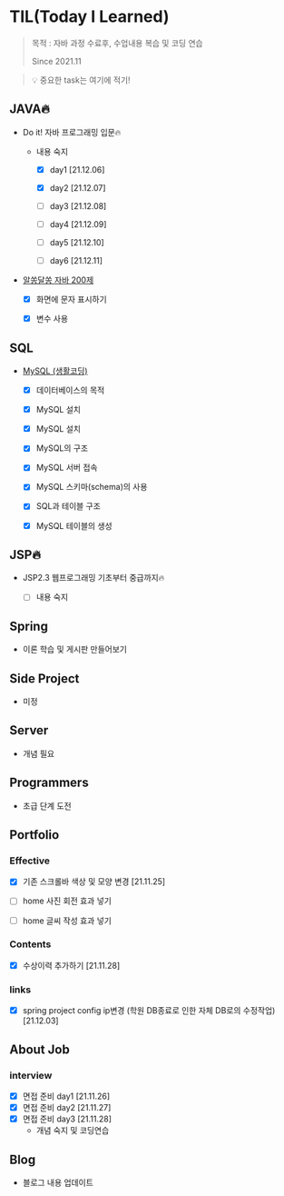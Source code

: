# TIL(Today I Learned)

> 목적 : 자바 과정 수료후, 수업내용 복습 및 코딩 연습
>
> Since 2021.11

> 💡 중요한 task는 여기에 적기!

## JAVA🔥

- Do it! 자바 프로그래밍 입문🔥

  - 내용 숙지
    - [x] day1 [21.12.06]
    - [x] day2 [21.12.07]
    - [ ] day3 [21.12.08]
    - [ ] day4 [21.12.09]
    - [ ] day5 [21.12.10]
    - [ ] day6 [21.12.11]

  

- [알쏭달쏭 자바 200제](https://github.com/kwonohsun12/TIL/blob/c2a4de1450b698066b5d9f60fc467cd67d27fffe/JAVA/%EC%95%8C%EC%8F%AD%EB%8B%AC%EC%8F%AD%20%EC%9E%90%EB%B0%94%20200%EC%A0%9C.md)
  
  - [x] 화면에 문자 표시하기
  - [x] 변수 사용



## SQL

- [MySQL (생활코딩)](https://github.com/kwonohsun12/TIL/blob/95cba3cb6cb8faef949f18eaaaac5196f7331992/SQL/MySQL/%EC%83%9D%ED%99%9C%EC%BD%94%EB%94%A9.md)
  - [x] 데이터베이스의 목적
  - [x] MySQL 설치
  - [x] MySQL 설치
  - [x] MySQL의 구조
  - [x] MySQL 서버 접속
  - [x] MySQL 스키마(schema)의 사용
  - [x] SQL과 테이블 구조
  - [x] MySQL 테이블의 생성




## JSP🔥

- JSP2.3 웹프로그래밍 기초부터 중급까지🔥

  - [ ] 내용 숙지

    

## Spring

- 이론 학습 및 게시판 만들어보기



## Side Project

- 미정



## Server

- 개념 필요



## Programmers

- 초급 단계 도전



## Portfolio

### Effective

- [x] 기존 스크롤바 색상 및 모양 변경 [21.11.25]

- [ ] home 사진 회전 효과 넣기

- [ ] home 글씨 작성 효과 넣기

   

### Contents

- [x] 수상이력 추가하기 [21.11.28]



### links

- [x] spring project config ip변경 (학원 DB종료로 인한 자체 DB로의 수정작업) [21.12.03]



## About Job

### interview

- [x] 면접 준비 day1 [21.11.26]
- [x] 면접 준비 day2 [21.11.27]
- [x] 면접 준비 day3 [21.11.28]
  - 개념 숙지 및 코딩연습



## Blog

- 블로그 내용 업데이트

